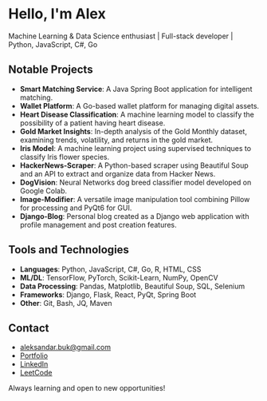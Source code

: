 # Hello, I'm Alex

Machine Learning & Data Science enthusiast | Full-stack developer | Python, JavaScript, C#, Go

## Notable Projects

- **Smart Matching Service**: A Java Spring Boot application for intelligent matching.
- **Wallet Platform**: A Go-based wallet platform for managing digital assets.
- **Heart Disease Classification**: A machine learning model to classify the possibility of a patient having heart disease.
- **Gold Market Insights**: In-depth analysis of the Gold Monthly dataset, examining trends, volatility, and returns in the gold market.
- **Iris Model**: A machine learning project using supervised techniques to classify Iris flower species.
- **HackerNews-Scraper**: A Python-based scraper using Beautiful Soup and an API to extract and organize data from Hacker News.
- **DogVision**: Neural Networks dog breed classifier model developed on Google Colab.
- **Image-Modifier**: A versatile image manipulation tool combining Pillow for processing and PyQt6 for GUI.
- **Django-Blog**: Personal blog created as a Django web application with profile management and post creation features.

## Tools and Technologies

- **Languages**: Python, JavaScript, C#, Go, R, HTML, CSS
- **ML/DL**: TensorFlow, PyTorch, Scikit-Learn, NumPy, OpenCV
- **Data Processing**: Pandas, Matplotlib, Beautiful Soup, SQL, Selenium
- **Frameworks**: Django, Flask, React, PyQt, Spring Boot
- **Other**: Git, Bash, JQ, Maven

## Contact

- aleksandar.buk@gmail.com
- [Portfolio](https://aleksandarbuk.github.io/portfolio/)
- [LinkedIn](https://www.linkedin.com/in/aleksandar-buk)
- [LeetCode](https://leetcode.com/Kir1q/)

Always learning and open to new opportunities!
